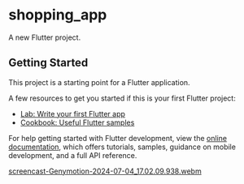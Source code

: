 # shopping_app

A new Flutter project.

## Getting Started

This project is a starting point for a Flutter application.

A few resources to get you started if this is your first Flutter project:

- [Lab: Write your first Flutter app](https://docs.flutter.dev/get-started/codelab)
- [Cookbook: Useful Flutter samples](https://docs.flutter.dev/cookbook)

For help getting started with Flutter development, view the
[online documentation](https://docs.flutter.dev/), which offers tutorials,
samples, guidance on mobile development, and a full API reference.

[screencast-Genymotion-2024-07-04_17.02.09.938.webm](https://github.com/Norheem/shoppingApp/assets/54234007/a6c0eebf-3e97-4a4b-a7c0-edbe4a1c8a8f)
